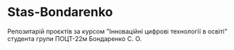 # Stas-Bondarenko
Репозитарій проєктів за курсом "Інноваційні цифрові технології в освіті" студента групи ПОЦТ-22м Бондаренко С. О.
